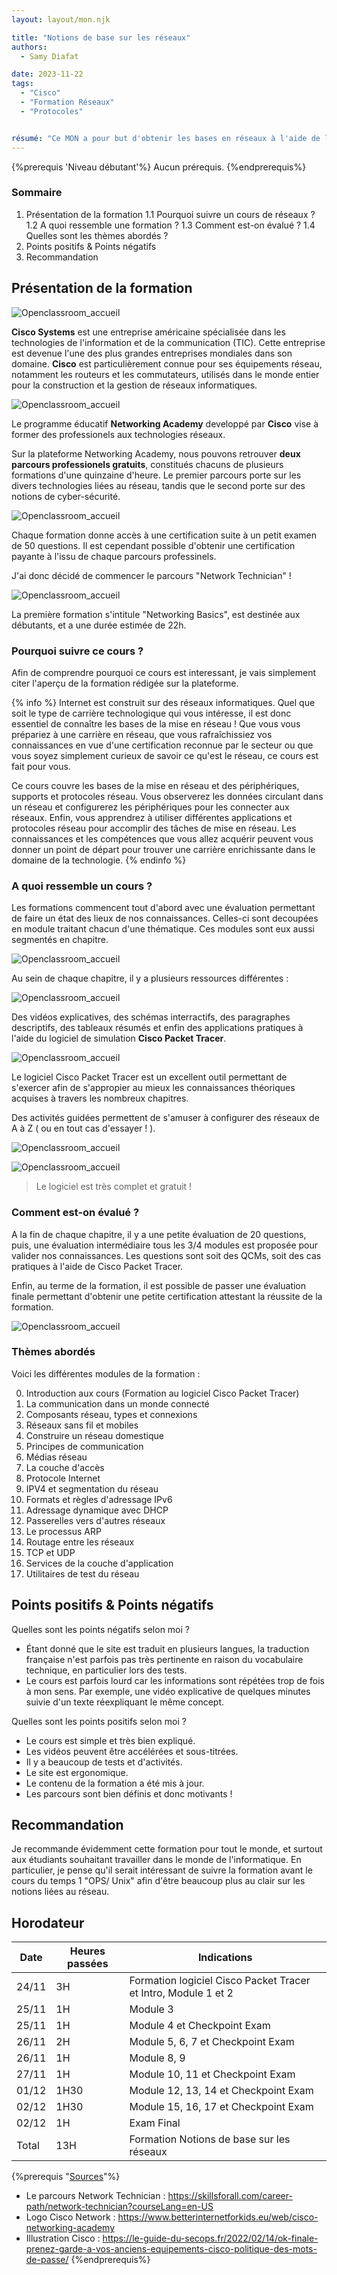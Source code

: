 ```yaml
---
layout: layout/mon.njk

title: "Notions de base sur les réseaux"
authors:
  - Samy Diafat

date: 2023-11-22
tags: 
  - "Cisco"
  - "Formation Réseaux"
  - "Protocoles"


résumé: "Ce MON a pour but d'obtenir les bases en réseaux à l'aide de l'une des formations développées par l'entreprise Cisco sur la plateforme Networking Academy. "
---
```

{%prerequis 'Niveau débutant'%} 
Aucun prérequis.
{%endprerequis%}

### Sommaire 
1. Présentation de la formation
1.1 Pourquoi suivre un cours de réseaux  ? 
1.2 A quoi ressemble une formation  ? 
1.3 Comment est-on évalué ?
1.4 Quelles sont les thèmes abordés ?
2. Points positifs & Points négatifs
3. Recommandation
  
## Présentation de la formation



![Openclassroom_accueil](./cisco.jpg)


**Cisco Systems** est une entreprise américaine spécialisée dans les technologies de l'information et de la communication (TIC).
Cette entreprise est devenue l'une des plus grandes entreprises mondiales dans son domaine.
**Cisco** est particulièrement connue pour ses équipements réseau, notamment les routeurs et les commutateurs, utilisés dans le monde entier pour la construction et la gestion de réseaux informatiques.


![Openclassroom_accueil](./cisconetwork.jpg)

Le programme éducatif **Networking Academy** developpé par **Cisco** vise à former des professionels aux technologies réseaux.

Sur la plateforme Networking Academy, nous pouvons retrouver **deux parcours professionels gratuits**, constitués chacuns de plusieurs formations d'une quinzaine d'heure. Le premier parcours porte sur les divers technologies liées au réseau, tandis que le second porte sur des notions de cyber-sécurité.



![Openclassroom_accueil](./careerpath.png)


Chaque formation donne accès à une certification suite à un petit examen de 50 questions. Il est cependant possible d'obtenir une certification payante à l'issu de chaque parcours professinels.

J'ai donc décidé de commencer le parcours "Network Technician" ! 

![Openclassroom_accueil](./networkpath.png)

La première formation s'intitule "Networking Basics", est destinée aux débutants, et a une durée estimée de 22h.

### Pourquoi suivre ce cours ? 


Afin de comprendre pourquoi ce cours est interessant, je vais simplement citer l'aperçu de la formation rédigée sur la plateforme.


{% info %}
Internet est construit sur des réseaux informatiques. Quel que soit le type de carrière technologique qui vous intéresse, il est donc essentiel de connaître les bases de la mise en réseau ! Que vous vous prépariez à une carrière en réseau, que vous rafraîchissiez vos connaissances en vue d'une certification reconnue par le secteur ou que vous soyez simplement curieux de savoir ce qu'est le réseau, ce cours est fait pour vous.

Ce cours couvre les bases de la mise en réseau et des périphériques, supports et protocoles réseau. Vous observerez les données circulant dans un réseau et configurerez les périphériques pour les connecter aux réseaux. Enfin, vous apprendrez à utiliser différentes applications et protocoles réseau pour accomplir des tâches de mise en réseau. Les connaissances et les compétences que vous allez acquérir peuvent vous donner un point de départ pour trouver une carrière enrichissante dans le domaine de la technologie.
{% endinfo %}




### A quoi ressemble un cours ? 



Les formations commencent tout d'abord avec une évaluation permettant de faire un état des lieux de nos connaissances.
Celles-ci sont  decoupées en module traitant chacun d'une thématique.
 Ces modules sont eux aussi segmentés en chapitre.

 ![Openclassroom_accueil](./exemplemodule1.png)
 
 Au sein de chaque chapitre, il y a plusieurs ressources différentes : 

 ![Openclassroom_accueil](./exemplechapitre.png)

Des vidéos explicatives, des schémas interractifs, des paragraphes descriptifs, des tableaux résumés et enfin des applications pratiques à l'aide du logiciel de simulation **Cisco Packet Tracer**.

 ![Openclassroom_accueil](./logociscopacket.png)



Le logiciel Cisco Packet Tracer est un excellent outil permettant de s'exercer afin de s'appropier au mieux les connaissances théoriques acquises à travers les nombreux chapitres.

Des activités guidées permettent de s'amuser à configurer des réseaux de A à Z ( ou en tout cas d'essayer ! ).

 ![Openclassroom_accueil](./packetracer1.png)


 ![Openclassroom_accueil](./packetracer2.png)

>Le logiciel est très complet et gratuit ! 
### Comment est-on évalué ?


A la fin de chaque chapitre, il y a une petite évaluation de 20 questions, puis, une évaluation intermédiaire tous les 3/4 modules est proposée pour valider nos connaissances. Les questions sont soit des QCMs, soit des cas pratiques à l'aide de Cisco Packet Tracer.

Enfin, au terme de la formation, il est possible de passer une évaluation finale permettant d'obtenir une petite certification attestant la réussite de la formation.

![Openclassroom_accueil](./certif.png)

### Thèmes abordés

Voici les différentes modules de la formation :

0. Introduction aux cours (Formation au logiciel Cisco Packet Tracer)
1. La communication dans un monde connecté
2. Composants réseau, types et connexions
3. Réseaux sans fil et mobiles
4. Construire un réseau domestique
5. Principes de communication
6. Médias réseau
7. La couche d'accès
8. Protocole Internet
9. IPV4 et segmentation du réseau
10. Formats et règles d'adressage IPv6
11. Adressage dynamique avec DHCP
12. Passerelles vers d'autres réseaux
13. Le processus ARP
14. Routage entre les réseaux
15. TCP et UDP
16. Services de la couche d'application
17. Utilitaires de test du réseau

## Points positifs & Points négatifs

Quelles sont les points négatifs selon moi ?

- Étant donné que le site est traduit en plusieurs langues, la traduction française n'est parfois pas très pertinente en raison du vocabulaire technique, en particulier lors des tests. 
- Le cours est parfois lourd car les informations sont répétées trop de fois à mon sens. Par exemple, une vidéo explicative de quelques minutes suivie d'un texte réexpliquant le même concept.

Quelles sont les points positifs selon moi ?

- Le cours est simple et très bien expliqué.
- Les vidéos peuvent être accélérées et sous-titrées.
- Il y a beaucoup de tests et d'activités.
- Le site est ergonomique.
- Le contenu de la formation a été mis à jour. 
- Les parcours sont bien définis et donc  motivants !









##  Recommandation

Je recommande évidemment cette formation pour tout le monde, et surtout aux étudiants souhaitant travailler dans le monde de l'informatique.
En particulier, je pense qu'il serait intéressant de suivre la formation avant le cours du temps 1 "OPS/ Unix" afin d'être beaucoup plus au clair sur les notions liées au réseau. 



## Horodateur
| Date | Heures passées | Indications | 
| -------- | -------- |-------- |
| 24/11 | 3H  | Formation logiciel Cisco Packet Tracer et Intro, Module 1 et 2|
| 25/11 | 1H  | Module 3|
| 25/11 | 1H  | Module 4 et Checkpoint Exam|
| 26/11 | 2H  | Module 5, 6, 7 et Checkpoint Exam|
| 26/11 | 1H  | Module 8, 9|
| 27/11 | 1H  | Module 10, 11 et Checkpoint Exam|
| 01/12 | 1H30  | Module 12, 13, 14 et Checkpoint Exam|
| 02/12 | 1H30  | Module 15, 16, 17 et Checkpoint Exam|
| 02/12 | 1H  | Exam Final|
| Total | 13H  | Formation Notions de base sur les réseaux|


{%prerequis "<u>Sources</u>"%} 
- Le parcours Network Technician : https://skillsforall.com/career-path/network-technician?courseLang=en-US
- Logo Cisco Network : https://www.betterinternetforkids.eu/web/cisco-networking-academy
- Illustration Cisco : https://le-guide-du-secops.fr/2022/02/14/ok-finale-prenez-garde-a-vos-anciens-equipements-cisco-politique-des-mots-de-passe/
{%endprerequis%} 
